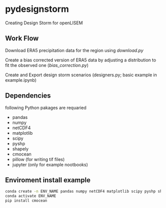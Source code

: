 # pydesignstorm
Creating Design Storm for openLISEM

## Work Flow
Download ERA5 precipitation data for the region using *download.py*

Create a bias corrected version of ERA5 data by adjusting a distribution to fit the observed one (*bias_correction.py*)

Create and Export design storm scenarios (designers.py; basic example in example.ipynb)

## Dependencies
following Python pakages are requaried 
- pandas
- numpy
- netCDF4
- matplotlib
- scipy
- pyshp
- shapely
- cmocean
- pillow (for writing tif files)
- jupyter (only for example nootbooks)

## Enviroment install example
```bash
conda create -n ENV_NAME pandas numpy netCDF4 matplotlib scipy pyshp shapely pillow
conda activate ENV_NAME
pip install cmocean
```
